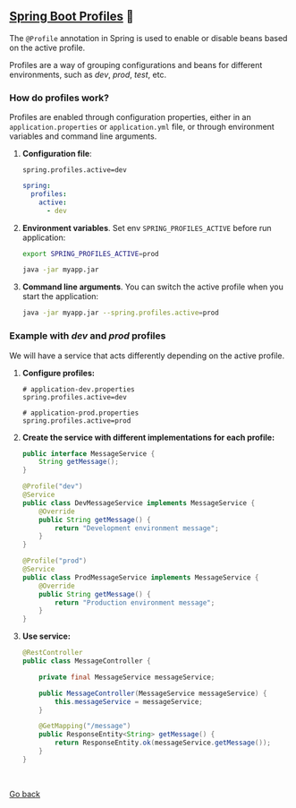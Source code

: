 ## [Spring Boot Profiles](https://docs.spring.io/spring-boot/reference/features/profiles.html#features.profiles) 🔗

The `@Profile` annotation in Spring is used to enable or disable beans based on the active profile.

Profiles are a way of grouping configurations and beans for different environments, such as _dev_, _prod_, _test_, etc.

### How do profiles work?

Profiles are enabled through configuration properties, either in an `application.properties` or `application.yml` file, or through environment variables and command line arguments.

1.  **Configuration file**:

    ```properties
    spring.profiles.active=dev
    ```

    ```yaml
    spring:
      profiles:
        active:
          - dev
    ```

2.  **Environment variables**. Set env `SPRING_PROFILES_ACTIVE` before run application:

    ```sh
    export SPRING_PROFILES_ACTIVE=prod

    java -jar myapp.jar
    ```

3.  **Command line arguments**. You can switch the active profile when you start the application:

    ```sh
    java -jar myapp.jar --spring.profiles.active=prod
    ```

### Example with _dev_ and _prod_ profiles

We will have a service that acts differently depending on the active profile.

1.  **Configure profiles:**

    ```properties
    # application-dev.properties
    spring.profiles.active=dev
    ```

    ```properties
    # application-prod.properties
    spring.profiles.active=prod
    ```

2.  **Create the service with different implementations for each profile:**

    ```java
    public interface MessageService {
        String getMessage();
    }

    @Profile("dev")
    @Service
    public class DevMessageService implements MessageService {
        @Override
        public String getMessage() {
            return "Development environment message";
        }
    }

    @Profile("prod")
    @Service
    public class ProdMessageService implements MessageService {
        @Override
        public String getMessage() {
            return "Production environment message";
        }
    }
    ```

3.  **Use service:**

    ```java
    @RestController
    public class MessageController {

        private final MessageService messageService;

        public MessageController(MessageService messageService) {
            this.messageService = messageService;
        }

        @GetMapping("/message")
        public ResponseEntity<String> getMessage() {
            return ResponseEntity.ok(messageService.getMessage());
        }
    }
    ```

<br/>

[Go back](../readme.md)

